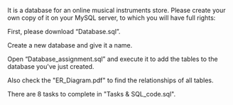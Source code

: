 It is a database for an online musical instruments store. Please create your own copy of it on your MySQL server, to which you will have full rights:

First, please download “Database.sql”.

Create a new database and give it a name.

Open “Database_assignment.sql” and execute it to add the tables to the database you've just created.

Also check the "ER_Diagram.pdf" to find the relationships of all tables.

There are 8 tasks to complete in "Tasks & SQL_code.sql". 

